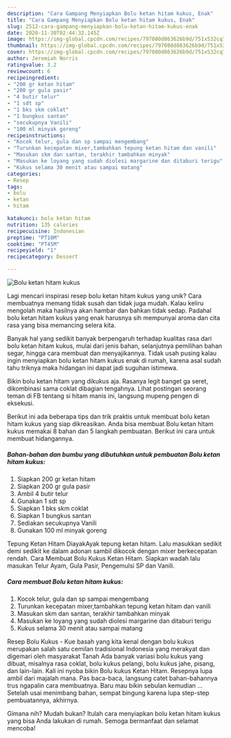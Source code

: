 ```yaml
---
description: "Cara Gampang Menyiapkan Bolu ketan hitam kukus, Enak"
title: "Cara Gampang Menyiapkan Bolu ketan hitam kukus, Enak"
slug: 2512-cara-gampang-menyiapkan-bolu-ketan-hitam-kukus-enak
date: 2020-11-30T02:44:32.145Z
image: https://img-global.cpcdn.com/recipes/797080d863626b9d/751x532cq70/bolu-ketan-hitam-kukus-foto-resep-utama.jpg
thumbnail: https://img-global.cpcdn.com/recipes/797080d863626b9d/751x532cq70/bolu-ketan-hitam-kukus-foto-resep-utama.jpg
cover: https://img-global.cpcdn.com/recipes/797080d863626b9d/751x532cq70/bolu-ketan-hitam-kukus-foto-resep-utama.jpg
author: Jeremiah Norris
ratingvalue: 3.2
reviewcount: 6
recipeingredient:
- "200 gr ketan hitam"
- "200 gr gula pasir"
- "4 butir telur"
- "1 sdt sp"
- "1 bks skm coklat"
- "1 bungkus santan"
- "secukupnya Vanili"
- "100 ml minyak goreng"
recipeinstructions:
- "Kocok telur, gula dan sp sampai mengembang"
- "Turunkan kecepatan mixer,tambahkan tepung ketan hitam dan vanili"
- "Masukan skm dan santan, terakhir tambahkan minyak"
- "Masukan ke loyang yang sudah diolesi margarine dan ditaburi terigu"
- "Kukus selama 30 menit atau sampai matang"
categories:
- Resep
tags:
- bolu
- ketan
- hitam

katakunci: bolu ketan hitam 
nutrition: 135 calories
recipecuisine: Indonesian
preptime: "PT10M"
cooktime: "PT45M"
recipeyield: "1"
recipecategory: Dessert

---
```



![Bolu ketan hitam kukus](https://img-global.cpcdn.com/recipes/797080d863626b9d/751x532cq70/bolu-ketan-hitam-kukus-foto-resep-utama.jpg)

Lagi mencari inspirasi resep bolu ketan hitam kukus yang unik? Cara membuatnya memang tidak susah dan tidak juga mudah. Kalau keliru mengolah maka hasilnya akan hambar dan bahkan tidak sedap. Padahal bolu ketan hitam kukus yang enak harusnya sih mempunyai aroma dan cita rasa yang bisa memancing selera kita.

Banyak hal yang sedikit banyak berpengaruh terhadap kualitas rasa dari bolu ketan hitam kukus, mulai dari jenis bahan, selanjutnya pemilihan bahan segar, hingga cara membuat dan menyajikannya. Tidak usah pusing kalau ingin menyiapkan bolu ketan hitam kukus enak di rumah, karena asal sudah tahu triknya maka hidangan ini dapat jadi suguhan istimewa.

Bikin bolu ketan hitam yang dikukus aja. Rasanya legit banget ga seret, dikombinasi sama coklat dibagian tengahnya. Lihat postingan seorang teman di FB tentang si hitam manis ini, langsung mupeng pengen di eksekusi.


Berikut ini ada beberapa tips dan trik praktis untuk membuat bolu ketan hitam kukus yang siap dikreasikan. Anda bisa membuat Bolu ketan hitam kukus memakai 8 bahan dan 5 langkah pembuatan. Berikut ini cara untuk membuat hidangannya.

<!--inarticleads1-->

##### Bahan-bahan dan bumbu yang dibutuhkan untuk pembuatan Bolu ketan hitam kukus:

1. Siapkan 200 gr ketan hitam
1. Siapkan 200 gr gula pasir
1. Ambil 4 butir telur
1. Gunakan 1 sdt sp
1. Siapkan 1 bks skm coklat
1. Siapkan 1 bungkus santan
1. Sediakan secukupnya Vanili
1. Gunakan 100 ml minyak goreng


Tepung Ketan Hitam DiayakAyak tepung ketan hitam. Lalu masukkan sedikit demi sedikit ke dalam adonan sambil dikocok dengan mixer berkecepatan rendah. Cara Membuat Bolu Kukus Ketan Hitam. Siapkan wadah lalu masukan Telur Ayam, Gula Pasir, Pengemulsi SP dan Vanili. 

<!--inarticleads2-->

##### Cara membuat Bolu ketan hitam kukus:

1. Kocok telur, gula dan sp sampai mengembang
1. Turunkan kecepatan mixer,tambahkan tepung ketan hitam dan vanili
1. Masukan skm dan santan, terakhir tambahkan minyak
1. Masukan ke loyang yang sudah diolesi margarine dan ditaburi terigu
1. Kukus selama 30 menit atau sampai matang


Resep Bolu Kukus - Kue basah yang kita kenal dengan bolu kukus merupakan salah satu cemilan tradisional Indonesia yang merakyat dan digemari oleh masyarakat Tanah Ada banyak variasi bolu kukus yang dibuat, misalnya rasa coklat, bolu kukus pelangi, bolu kukus jahe, pisang, dan lain-lain. Kali ini nyoba bikin Bolu kukus Ketan Hitam. Resepnya lupa ambil dari majalah mana. Pas baca-baca, langsung catet bahan-bahannya trus ngapalin cara membuatnya. Baru mau bikin sebulan kemudian … Setelah usai menimbang bahan, sempat bingung karena lupa step-step pembuatannya, akhirnya. 

Gimana nih? Mudah bukan? Itulah cara menyiapkan bolu ketan hitam kukus yang bisa Anda lakukan di rumah. Semoga bermanfaat dan selamat mencoba!
